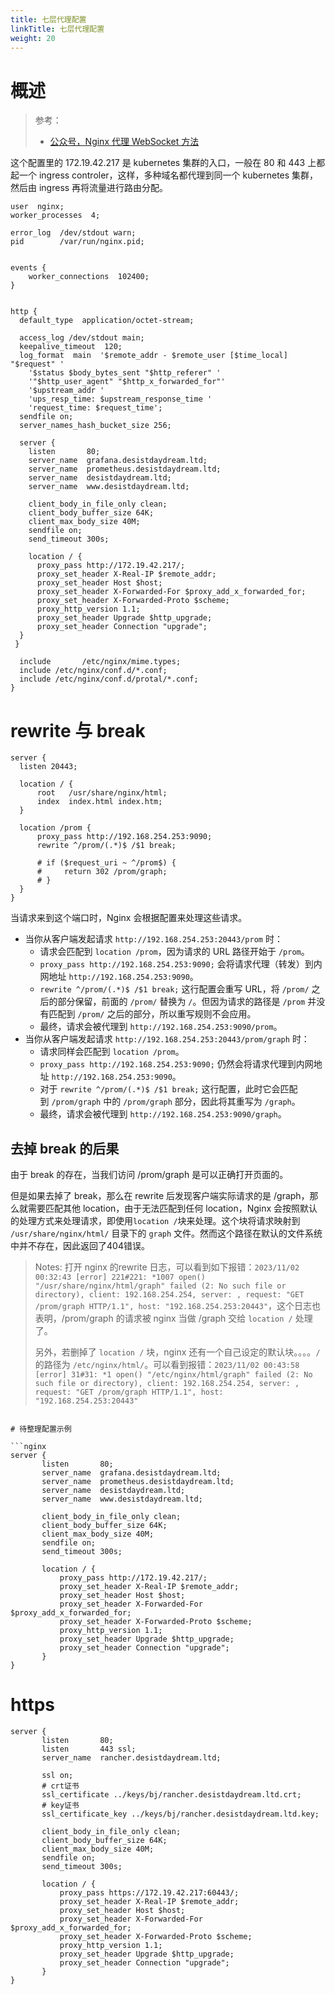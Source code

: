 ```yaml
---
title: 七层代理配置
linkTitle: 七层代理配置
weight: 20
---
```


# 概述

> 参考：
>
> - [公众号，Nginx 代理 WebSocket 方法](https://mp.weixin.qq.com/s/27IuQAe8UZGXIdNApE2Ljg)

这个配置里的 172.19.42.217 是 kubernetes 集群的入口，一般在 80 和 443 上都起一个 ingress controler，这样，多种域名都代理到同一个 kubernetes 集群，然后由 ingress 再将流量进行路由分配。

```nginx
user  nginx;
worker_processes  4;

error_log  /dev/stdout warn;
pid        /var/run/nginx.pid;


events {
    worker_connections  102400;
}


http {
  default_type  application/octet-stream;

  access_log /dev/stdout main;
  keepalive_timeout  120;
  log_format  main  '$remote_addr - $remote_user [$time_local] "$request" '
    '$status $body_bytes_sent "$http_referer" '
    '"$http_user_agent" "$http_x_forwarded_for"'
    '$upstream_addr '
    'ups_resp_time: $upstream_response_time '
    'request_time: $request_time';
  sendfile on;
  server_names_hash_bucket_size 256;

  server {
    listen       80;
    server_name  grafana.desistdaydream.ltd;
    server_name  prometheus.desistdaydream.ltd;
    server_name  desistdaydream.ltd;
    server_name  www.desistdaydream.ltd;

    client_body_in_file_only clean;
    client_body_buffer_size 64K;
    client_max_body_size 40M;
    sendfile on;
    send_timeout 300s;

    location / {
      proxy_pass http://172.19.42.217/;
      proxy_set_header X-Real-IP $remote_addr;
      proxy_set_header Host $host;
      proxy_set_header X-Forwarded-For $proxy_add_x_forwarded_for;
      proxy_set_header X-Forwarded-Proto $scheme;
      proxy_http_version 1.1;
      proxy_set_header Upgrade $http_upgrade;
      proxy_set_header Connection "upgrade";
  }
 }

  include       /etc/nginx/mime.types;
  include /etc/nginx/conf.d/*.conf;
  include /etc/nginx/conf.d/protal/*.conf;
}
```

# rewrite 与 break

```nginx
server {
  listen 20443;

  location / {
      root   /usr/share/nginx/html;
      index  index.html index.htm;
  }

  location /prom {
      proxy_pass http://192.168.254.253:9090;
      rewrite ^/prom/(.*)$ /$1 break;

      # if ($request_uri ~ ^/prom$) {
      #     return 302 /prom/graph;
      # }
  }
}
```

当请求来到这个端口时，Nginx 会根据配置来处理这些请求。

- 当你从客户端发起请求 `http://192.168.254.253:20443/prom` 时：
  - 请求会匹配到 `location /prom`，因为请求的 URL 路径开始于 `/prom`。
  - `proxy_pass http://192.168.254.253:9090;` 会将请求代理（转发）到内网地址 `http://192.168.254.253:9090`。
  - `rewrite ^/prom/(.*)$ /$1 break;` 这行配置会重写 URL，将 `/prom/` 之后的部分保留，前面的 `/prom/` 替换为 `/`。但因为请求的路径是 `/prom` 并没有匹配到 `/prom/` 之后的部分，所以重写规则不会应用。
  - 最终，请求会被代理到 `http://192.168.254.253:9090/prom`。
- 当你从客户端发起请求 `http://192.168.254.253:20443/prom/graph` 时：
  - 请求同样会匹配到 `location /prom`。
  - `proxy_pass http://192.168.254.253:9090;` 仍然会将请求代理到内网地址 `http://192.168.254.253:9090`。
  - 对于 `rewrite ^/prom/(.*)$ /$1 break;` 这行配置，此时它会匹配到 `/prom/graph` 中的 `/prom/graph` 部分，因此将其重写为 `/graph`。
  - 最终，请求会被代理到 `http://192.168.254.253:9090/graph`。

## 去掉 break 的后果

由于 break 的存在，当我们访问 /prom/graph 是可以正确打开页面的。

但是如果去掉了 break，那么在 rewrite 后发现客户端实际请求的是 /graph，那么就需要匹配其他 location，由于无法匹配到任何 location，Nginx 会按照默认的处理方式来处理请求，即使用`location /`块来处理。这个块将请求映射到 `/usr/share/nginx/html/` 目录下的 `graph` 文件。然而这个路径在默认的文件系统中并不存在，因此返回了404错误。

> Notes: 打开 nginx 的rewrite 日志，可以看到如下报错：`2023/11/02 00:32:43 [error] 221#221: *1007 open() "/usr/share/nginx/html/graph" failed (2: No such file or directory), client: 192.168.254.254, server: , request: "GET /prom/graph HTTP/1.1", host: "192.168.254.253:20443"`，这个日志也表明，/prom/graph 的请求被 nginx 当做 /graph 交给 `location /` 处理了。
>
> 另外，若删掉了 `location /` 块，nginx 还有一个自己设定的默认块。。。。`/` 的路径为 `/etc/nginx/html/`。可以看到报错：`2023/11/02 00:43:58 [error] 31#31: *1 open() "/etc/nginx/html/graph" failed (2: No such file or directory), client: 192.168.254.254, server: , request: "GET /prom/graph HTTP/1.1", host: "192.168.254.253:20443"
`

```

# 待整理配置示例

```nginx
server {
       listen       80;
       server_name  grafana.desistdaydream.ltd;
       server_name  prometheus.desistdaydream.ltd;
       server_name  desistdaydream.ltd;
       server_name  www.desistdaydream.ltd;

       client_body_in_file_only clean;
       client_body_buffer_size 64K;
       client_max_body_size 40M;
       sendfile on;
       send_timeout 300s;

       location / {
           proxy_pass http://172.19.42.217/;
           proxy_set_header X-Real-IP $remote_addr;
           proxy_set_header Host $host;
           proxy_set_header X-Forwarded-For $proxy_add_x_forwarded_for;
           proxy_set_header X-Forwarded-Proto $scheme;
           proxy_http_version 1.1;
           proxy_set_header Upgrade $http_upgrade;
           proxy_set_header Connection "upgrade";
       }
}
```

# https

```nginx
server {
       listen       80;
       listen       443 ssl;
       server_name  rancher.desistdaydream.ltd;

       ssl on;
       # crt证书
       ssl_certificate ../keys/bj/rancher.desistdaydream.ltd.crt;
       # key证书
       ssl_certificate_key ../keys/bj/rancher.desistdaydream.ltd.key;

       client_body_in_file_only clean;
       client_body_buffer_size 64K;
       client_max_body_size 40M;
       sendfile on;
       send_timeout 300s;

       location / {
           proxy_pass https://172.19.42.217:60443/;
           proxy_set_header X-Real-IP $remote_addr;
           proxy_set_header Host $host;
           proxy_set_header X-Forwarded-For $proxy_add_x_forwarded_for;
           proxy_set_header X-Forwarded-Proto $scheme;
           proxy_http_version 1.1;
           proxy_set_header Upgrade $http_upgrade;
           proxy_set_header Connection "upgrade";
       }
}
```
